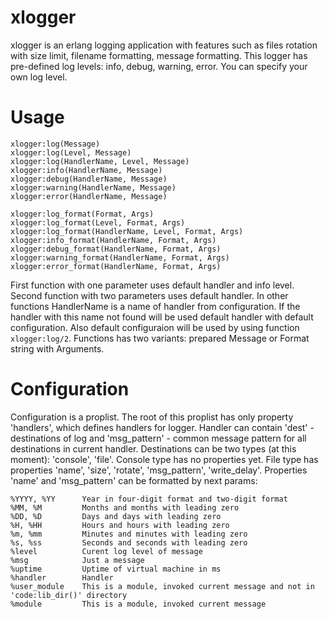 # xlogger 
xlogger is an erlang logging application with features such as files rotation with size limit, filename formatting, message formatting. This logger has pre-defined log levels: info, debug, warning, error. You can specify your own log level.
# Usage

```
xlogger:log(Message)
xlogger:log(Level, Message)
xlogger:log(HandlerName, Level, Message)
xlogger:info(HandlerName, Message)
xlogger:debug(HandlerName, Message)
xlogger:warning(HandlerName, Message)
xlogger:error(HandlerName, Message)

xlogger:log_format(Format, Args)
xlogger:log_format(Level, Format, Args)
xlogger:log_format(HandlerName, Level, Format, Args)
xlogger:info_format(HandlerName, Format, Args)
xlogger:debug_format(HandlerName, Format, Args)
xlogger:warning_format(HandlerName, Format, Args)
xlogger:error_format(HandlerName, Format, Args)
```
First function with one parameter uses default handler and info level.
Second function with two parameters uses default handler.
In other functions HandlerName is a name of handler from configuration. If the handler with this name not found will be used default handler with default configuration. Also default configuraion will be used by using function <code>xlogger:log/2</code>.
Functions has two variants: prepared Message or Format string with Arguments.

# Configuration
Configuration is a proplist. The root of this proplist has only property 'handlers', which defines handlers for logger. Handler can contain 'dest' - destinations of log and 'msg_pattern' - common message pattern for all destinations in current handler. Destinations can be two types (at this moment): 'console', 'file'. Console type has no properties yet. File type has properties 'name', 'size', 'rotate', 'msg_pattern', 'write_delay'. Properties 'name' and 'msg_pattern' can be formatted by next params:
```
%YYYY, %YY		Year in four-digit format and two-digit format
%MM, %M			Months and months with leading zero
%DD, %D			Days and days with leading zero
%H, %HH			Hours and hours with leading zero
%m, %mm			Minutes and minutes with leading zero
%s, %ss			Seconds and seconds with leading zero
%level			Curent log level of message
%msg			Just a message
%uptime			Uptime of virtual machine in ms
%handler		Handler
%user_module	This is a module, invoked current message and not in 'code:lib_dir()' directory
%module			This is a module, invoked current message
```
